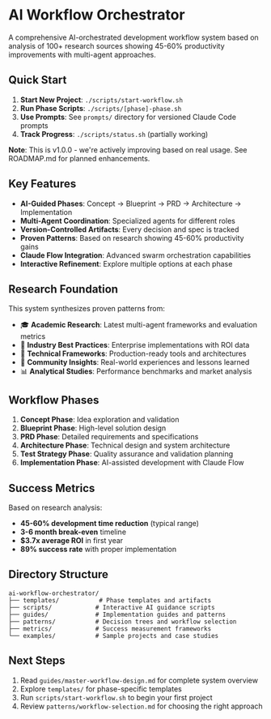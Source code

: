 # AI Workflow Orchestrator

A comprehensive AI-orchestrated development workflow system based on analysis of 100+ research sources showing 45-60% productivity improvements with multi-agent approaches.

## Quick Start

1. **Start New Project**: `./scripts/start-workflow.sh`
2. **Run Phase Scripts**: `./scripts/[phase]-phase.sh`
3. **Use Prompts**: See `prompts/` directory for versioned Claude Code prompts
4. **Track Progress**: `./scripts/status.sh` (partially working)

**Note**: This is v1.0.0 - we're actively improving based on real usage. See ROADMAP.md for planned enhancements.

## Key Features

- **AI-Guided Phases**: Concept → Blueprint → PRD → Architecture → Implementation
- **Multi-Agent Coordination**: Specialized agents for different roles
- **Version-Controlled Artifacts**: Every decision and spec is tracked
- **Proven Patterns**: Based on research showing 45-60% productivity gains
- **Claude Flow Integration**: Advanced swarm orchestration capabilities
- **Interactive Refinement**: Explore multiple options at each phase

## Research Foundation

This system synthesizes proven patterns from:
- 🎓 **Academic Research**: Latest multi-agent frameworks and evaluation metrics
- 🏢 **Industry Best Practices**: Enterprise implementations with ROI data
- 🔧 **Technical Frameworks**: Production-ready tools and architectures
- 👥 **Community Insights**: Real-world experiences and lessons learned
- 📊 **Analytical Studies**: Performance benchmarks and market analysis

## Workflow Phases

1. **Concept Phase**: Idea exploration and validation
2. **Blueprint Phase**: High-level solution design
3. **PRD Phase**: Detailed requirements and specifications
4. **Architecture Phase**: Technical design and system architecture
5. **Test Strategy Phase**: Quality assurance and validation planning
6. **Implementation Phase**: AI-assisted development with Claude Flow

## Success Metrics

Based on research analysis:
- **45-60% development time reduction** (typical range)
- **3-6 month break-even** timeline
- **$3.7x average ROI** in first year
- **89% success rate** with proper implementation

## Directory Structure

```
ai-workflow-orchestrator/
├── templates/           # Phase templates and artifacts
├── scripts/            # Interactive AI guidance scripts
├── guides/             # Implementation guides and patterns
├── patterns/           # Decision trees and workflow selection
├── metrics/            # Success measurement frameworks
└── examples/           # Sample projects and case studies
```

## Next Steps

1. Read `guides/master-workflow-design.md` for complete system overview
2. Explore `templates/` for phase-specific templates
3. Run `scripts/start-workflow.sh` to begin your first project
4. Review `patterns/workflow-selection.md` for choosing the right approach